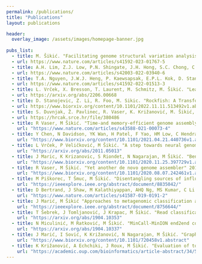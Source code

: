 ```yaml
---
permalink: /publications/
title: "Publications"
layout: publications

header:
  overlay_image: /assets/images/homepage-banner.jpg
  
pubs_list:
  - title: M. Šikić. "Facilitating genome structural variation analysis" Nature Methods, 1-2. 2023, Nature Publishing Group US
  - url: https://www.nature.com/articles/s41592-023-01767-5
  - title: A.H. Lim, Z.J. Low, P.N. Shingate, J.H. Hong, S.C. Chong, C.C.Y. Ng, W. Liu, R. Vaser, M. Šikić, W.K.K. Sung, N. Nagarajan, P. Tan, B.T. Teh. "Genome assembly and chemogenomic profiling of National Flower of Singapore Papilionanthe Miss Joaquim ‘Agnes’ reveals metabolic pathways regulating floral …" Communications Biology, 5(1), 967. 2022, Nature Publishing Group UK
  - url: https://www.nature.com/articles/s42003-022-03940-6
  - title: T.A. Nguyen, J.W.J. Heng, P. Kaewsapsak, E.P.L. Kok, D. Stanojević, H. Liu, A. Cardilla, A. Praditya, Z. Yi, M. Lin, J.G.A. Aw, Y.Y. Ho, K.L.E. Peh, Y. Wang, Q. Zhong, J. Heraud-Farlow, S. Xue, B. Reversade, C. Walkley, Y.S. Ho, M. Šikić, Y. Wan, M.H. Tan. "Direct identification of A-to-I editing sites with nanopore native RNA sequencing" Nature Methods, 19(7), 833-844. 2022, Nature Publishing Group US
  - url: https://www.nature.com/articles/s41592-022-01513-3
  - title: L. Vrček, X. Bresson, T. Laurent, M. Schmitz, M. Šikić. "Learning to Untangle Genome Assembly with Graph Convolutional Networks" arXiv preprint arXiv 2206.00668. 2022
  - url: https://arxiv.org/abs/2206.00668
  - title: D. Stanojevic, Z. Li, R. Foo, M. Sikic. "Rockfish: A Transformer-based Model for Accurate 5-Methylcytosine Prediction from Nanopore Sequencing" bioRxiv, 2022.11.11.513492. 2022, Cold Spring Harbor Laboratory
  - url: https://www.biorxiv.org/content/10.1101/2022.11.11.513492v1.abstract
  - title: S. Duvnjak, Ž. Pavlinec, R. Vaser, K. Križanović, M. Šikić, M. Zdelar-Tuk, I. Reil, S. Špičić. "Efficacy of next-generation sequencing in bacterial zoonoses diagnostics" Veterinarska stanica, 53(1), 1-10. 2022, Hrvatski veterinarski institut
  - url: https://hrcak.srce.hr/file/380486
  - title: R Vaser, M Šikić. "Time-and memory-efficient genome assembly with Raven" Nature Computational Science, 1-5. 2021
    url: "https://www.nature.com/articles/s43588-021-00073-4"
  - title: Y Chen, N Davidson, YK Wan, H Patel, F Yao, HM Low, C Hendra et al. "A systematic benchmark of Nanopore long read RNA sequencing for transcript level analysis in human cell lines" bioRxiv. 2021
    url: "https://www.biorxiv.org/content/10.1101/2021.04.21.440736v1.abstract"
  - title: L Vrček, P Veličković, M Šikić. "A step towards neural genome assembly" arXiv preprint arXiv:2011.05013. 2020
    url: "https://arxiv.org/abs/2011.05013"
  - title: J Maric, K Krizanovic, S Riondet, N Nagarajan, M Šikić. "Benchmarking metagenomic classification tools for long-read sequencing data" bioRxiv. 2020
    url: "https://www.biorxiv.org/content/10.1101/2020.11.25.397729v1.abstract"
  - title: R Vaser, M Šikić. "Yet another de novo genome assembler" 2019 11th International Symposium on Image and Signal Processing and … 2019
    url: "https://www.biorxiv.org/content/10.1101/2020.08.07.242461v1.abstract"
  - title: M Piškorec, T Šmuc, M Šikić. "Disentangling sources of influence in online social networks" IEEE access 7, 131692-131704. 2019
    url: "https://ieeexplore.ieee.org/abstract/document/8835042/"
  - title: D Bertrand, J Shaw, M Kalathiyappan, AHQ Ng, MS Kumar, C Li et all. "Hybrid metagenomic assembly enables high-resolution analysis of resistance determinants and mobile elements in human microbiomes" Nature biotechnology 37 (8), 937-944. 2019
    url: "https://www.nature.com/articles/s41587-019-0191-2"
  - title: J Marić, M Šikić "Approaches to metagenomic classification and assembly" 2019 42nd International Convention on Information and Communication … 2019
    url: "https://ieeexplore.ieee.org/abstract/document/8756644/"
  - title: T Šebrek, J Tomljanović, J Krapac, M Šikić. "Read classification using semi-supervised deep learning" arXiv preprint arXiv:1904.10353. 2019
    url: "https://arxiv.org/abs/1904.10353"
  - title: N Miculinić, M Ratković, M Šikić. "MinCall-MinION end2end convolutional deep learning basecaller" arXiv preprint arXiv:1904.10337	2. 2019
    url: "https://arxiv.org/abs/1904.10337"
  - title: J Marić, I Sović, K Križanović, N Nagarajan, M Šikić. "Graphmap2-splice-aware RNA-seq mapper for long reads" bioRxiv, 720458	1. 2019
    url: "https://www.biorxiv.org/content/10.1101/720458v1.abstract"
  - title: K Križanović, A Echchiki, J Roux, M Šikić. "Evaluation of tools for long read RNA-seq splice-aware alignment" Bioinformatics 34 (5), 748-754. 2018
    url: "https://academic.oup.com/bioinformatics/article-abstract/34/5/748/4562330"
---
```

